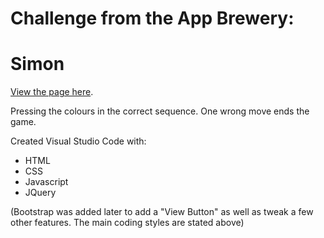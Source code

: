 # Challenge from the App Brewery:

# Simon

[View the page here](https://shadowecco.github.io/portfolio/simon-game-web/).

Pressing the colours in the correct sequence. One wrong move ends the game.

Created  Visual Studio Code with:

- HTML
- CSS
- Javascript
- JQuery

(Bootstrap was added later to add a "View Button" as well as tweak a few other features. The main coding styles are stated above)